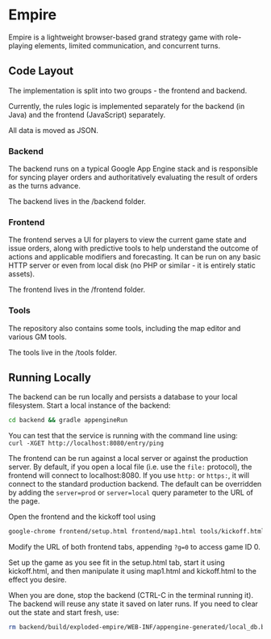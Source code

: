 Empire
============================

Empire is a lightweight browser-based grand strategy game with role-playing
elements, limited communication, and concurrent turns.

## Code Layout
The implementation is split into two groups - the frontend and backend.

Currently, the rules logic is implemented separately for the backend (in Java)
and the frontend (JavaScript) separately. 

All data is moved as JSON.

### Backend
The backend runs on a typical Google App Engine stack and is responsible for
syncing player orders and authoritatively evaluating the result of orders as
the turns advance.

The backend lives in the /backend folder.

### Frontend
The frontend serves a UI for players to view the current game state and issue
orders, along with predictive tools to help understand the outcome of actions
and applicable modifiers and forecasting. It can be run on any basic HTTP
server or even from local disk (no PHP or similar - it is entirely static
assets).

The frontend lives in the /frontend folder.

### Tools
The repository also contains some tools, including the map editor and various
GM tools.

The tools live in the /tools folder.

## Running Locally
The backend can be run locally and persists a database to your local
filesystem. Start a local instance of the backend:
```bash
cd backend && gradle appengineRun
```

You can test that the service is running with the command line using:  
`curl -XGET http://localhost:8080/entry/ping`

The frontend can be run against a local server or against the production
server. By default, if you open a local file (i.e. use the `file:` protocol),
the frontend will connect to localhost:8080. If you use `http:` or `https:`, it
will connect to the standard production backend. The default can be overridden
by adding the `server=prod` or `server=local` query parameter to the URL of the
page.

Open the frontend and the kickoff tool using
```bash
google-chrome frontend/setup.html frontend/map1.html tools/kickoff.html
```

Modify the URL of both frontend tabs, appending `?g=0` to access game ID 0.

Set up the game as you see fit in the setup.html tab, start it using
kickoff.html, and then manipulate it using map1.html and kickoff.html to the
effect you desire.

When you are done, stop the backend (CTRL-C in the terminal running it). The
backend will reuse any state it saved on later runs. If you need to clear out
the state and start fresh, use:
```bash
rm backend/build/exploded-empire/WEB-INF/appengine-generated/local_db.bin
```
